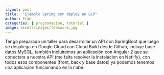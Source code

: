 ```yaml
---
layout: post
title:  "Ejemplo Spring con deploy en GCP"
author: Fran
categories: [ programacion, tutorial ]
image: assets/images/teamwork.jpg
---
```


Tengo preparado un taller para desarrollar un API con SpringBoot que luego se despliega en Google Cloud con Cloud Build desde Github, incluye base datos MySQL, también incluiremos un aplicación con Angular 2 que se conectara a nuestra API (me falta resolver la instalacion en Netlify), con todos esos componentes (front, back y base datos) ya podemos tenemos una aplicación funcionando en la nube.
